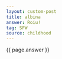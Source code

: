 ```yaml
---
layout: custom-post
title: albina
answer: Roiu!
tag: SFW
source: childhood
---
```


{{ page.answer }}
